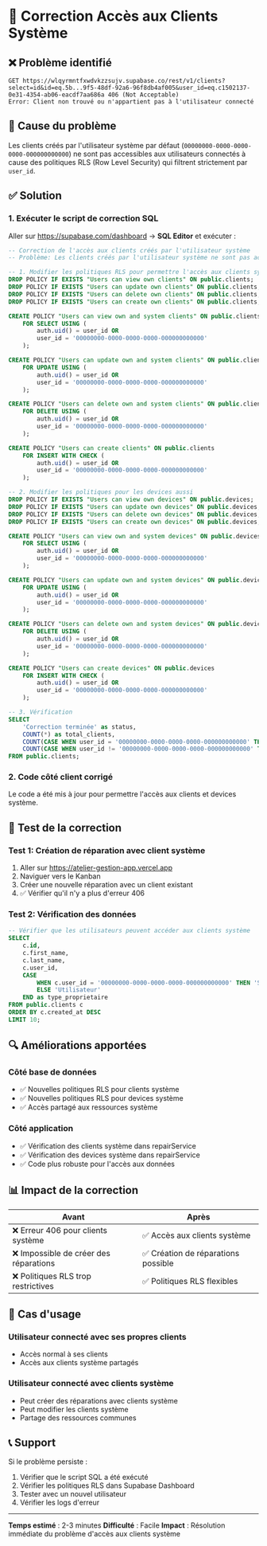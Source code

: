 # 🔧 Correction Accès aux Clients Système

## ❌ Problème identifié
```
GET https://wlqyrmntfxwdvkzzsujv.supabase.co/rest/v1/clients?select=id&id=eq.5b...9f5-48df-92a6-96f8db4af005&user_id=eq.c1502137-0e31-4354-ab06-eacdf7aa686a 406 (Not Acceptable)
Error: Client non trouvé ou n'appartient pas à l'utilisateur connecté
```

## 🎯 Cause du problème
Les clients créés par l'utilisateur système par défaut (`00000000-0000-0000-0000-000000000000`) ne sont pas accessibles aux utilisateurs connectés à cause des politiques RLS (Row Level Security) qui filtrent strictement par `user_id`.

## ✅ Solution

### 1. Exécuter le script de correction SQL
Aller sur https://supabase.com/dashboard → **SQL Editor** et exécuter :

```sql
-- Correction de l'accès aux clients créés par l'utilisateur système
-- Problème: Les clients créés par l'utilisateur système ne sont pas accessibles aux utilisateurs connectés

-- 1. Modifier les politiques RLS pour permettre l'accès aux clients système
DROP POLICY IF EXISTS "Users can view own clients" ON public.clients;
DROP POLICY IF EXISTS "Users can update own clients" ON public.clients;
DROP POLICY IF EXISTS "Users can delete own clients" ON public.clients;
DROP POLICY IF EXISTS "Users can create own clients" ON public.clients;

CREATE POLICY "Users can view own and system clients" ON public.clients
    FOR SELECT USING (
        auth.uid() = user_id OR 
        user_id = '00000000-0000-0000-0000-000000000000'
    );

CREATE POLICY "Users can update own and system clients" ON public.clients
    FOR UPDATE USING (
        auth.uid() = user_id OR 
        user_id = '00000000-0000-0000-0000-000000000000'
    );

CREATE POLICY "Users can delete own and system clients" ON public.clients
    FOR DELETE USING (
        auth.uid() = user_id OR 
        user_id = '00000000-0000-0000-0000-000000000000'
    );

CREATE POLICY "Users can create clients" ON public.clients
    FOR INSERT WITH CHECK (
        auth.uid() = user_id OR 
        user_id = '00000000-0000-0000-0000-000000000000'
    );

-- 2. Modifier les politiques pour les devices aussi
DROP POLICY IF EXISTS "Users can view own devices" ON public.devices;
DROP POLICY IF EXISTS "Users can update own devices" ON public.devices;
DROP POLICY IF EXISTS "Users can delete own devices" ON public.devices;
DROP POLICY IF EXISTS "Users can create own devices" ON public.devices;

CREATE POLICY "Users can view own and system devices" ON public.devices
    FOR SELECT USING (
        auth.uid() = user_id OR 
        user_id = '00000000-0000-0000-0000-000000000000'
    );

CREATE POLICY "Users can update own and system devices" ON public.devices
    FOR UPDATE USING (
        auth.uid() = user_id OR 
        user_id = '00000000-0000-0000-0000-000000000000'
    );

CREATE POLICY "Users can delete own and system devices" ON public.devices
    FOR DELETE USING (
        auth.uid() = user_id OR 
        user_id = '00000000-0000-0000-0000-000000000000'
    );

CREATE POLICY "Users can create devices" ON public.devices
    FOR INSERT WITH CHECK (
        auth.uid() = user_id OR 
        user_id = '00000000-0000-0000-0000-000000000000'
    );

-- 3. Vérification
SELECT 
    'Correction terminée' as status,
    COUNT(*) as total_clients,
    COUNT(CASE WHEN user_id = '00000000-0000-0000-0000-000000000000' THEN 1 END) as clients_systeme,
    COUNT(CASE WHEN user_id != '00000000-0000-0000-0000-000000000000' THEN 1 END) as clients_utilisateurs
FROM public.clients;
```

### 2. Code côté client corrigé
Le code a été mis à jour pour permettre l'accès aux clients et devices système.

## 🧪 Test de la correction

### Test 1: Création de réparation avec client système
1. Aller sur https://atelier-gestion-app.vercel.app
2. Naviguer vers le Kanban
3. Créer une nouvelle réparation avec un client existant
4. ✅ Vérifier qu'il n'y a plus d'erreur 406

### Test 2: Vérification des données
```sql
-- Vérifier que les utilisateurs peuvent accéder aux clients système
SELECT 
    c.id,
    c.first_name,
    c.last_name,
    c.user_id,
    CASE 
        WHEN c.user_id = '00000000-0000-0000-0000-000000000000' THEN 'Système'
        ELSE 'Utilisateur'
    END as type_proprietaire
FROM public.clients c
ORDER BY c.created_at DESC
LIMIT 10;
```

## 🔍 Améliorations apportées

### Côté base de données
- ✅ Nouvelles politiques RLS pour clients système
- ✅ Nouvelles politiques RLS pour devices système
- ✅ Accès partagé aux ressources système

### Côté application
- ✅ Vérification des clients système dans repairService
- ✅ Vérification des devices système dans repairService
- ✅ Code plus robuste pour l'accès aux données

## 📊 Impact de la correction

| Avant | Après |
|-------|-------|
| ❌ Erreur 406 pour clients système | ✅ Accès aux clients système |
| ❌ Impossible de créer des réparations | ✅ Création de réparations possible |
| ❌ Politiques RLS trop restrictives | ✅ Politiques RLS flexibles |

## 🚨 Cas d'usage

### Utilisateur connecté avec ses propres clients
- Accès normal à ses clients
- Accès aux clients système partagés

### Utilisateur connecté avec clients système
- Peut créer des réparations avec clients système
- Peut modifier les clients système
- Partage des ressources communes

## 📞 Support
Si le problème persiste :
1. Vérifier que le script SQL a été exécuté
2. Vérifier les politiques RLS dans Supabase Dashboard
3. Tester avec un nouvel utilisateur
4. Vérifier les logs d'erreur

---
**Temps estimé** : 2-3 minutes
**Difficulté** : Facile
**Impact** : Résolution immédiate du problème d'accès aux clients système

